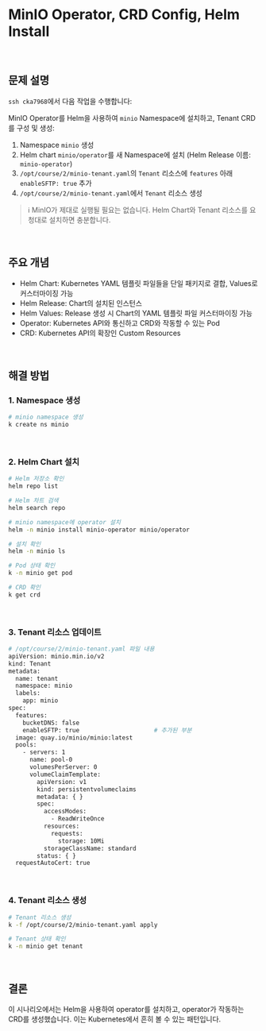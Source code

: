 # MinIO Operator, CRD Config, Helm Install

<br/>

## 문제 설명
`ssh cka7968`에서 다음 작업을 수행합니다:

MinIO Operator를 Helm을 사용하여 `minio` Namespace에 설치하고, Tenant CRD를 구성 및 생성:

1. Namespace `minio` 생성
2. Helm chart `minio/operator`를 새 Namespace에 설치 (Helm Release 이름: `minio-operator`)
3. `/opt/course/2/minio-tenant.yaml`의 `Tenant` 리소스에 `features` 아래 `enableSFTP: true` 추가
4. `/opt/course/2/minio-tenant.yaml`에서 `Tenant` 리소스 생성

> ℹ️ MinIO가 제대로 실행될 필요는 없습니다. Helm Chart와 Tenant 리소스를 요청대로 설치하면 충분합니다.

<br/>

## 주요 개념
- Helm Chart: Kubernetes YAML 템플릿 파일들을 단일 패키지로 결합, Values로 커스터마이징 가능
- Helm Release: Chart의 설치된 인스턴스
- Helm Values: Release 생성 시 Chart의 YAML 템플릿 파일 커스터마이징 가능
- Operator: Kubernetes API와 통신하고 CRD와 작동할 수 있는 Pod
- CRD: Kubernetes API의 확장인 Custom Resources

<br/>

## 해결 방법

### 1. Namespace 생성
```bash
# minio namespace 생성
k create ns minio
```

<br/>

### 2. Helm Chart 설치
```bash
# Helm 저장소 확인
helm repo list

# Helm 차트 검색
helm search repo

# minio namespace에 operator 설치
helm -n minio install minio-operator minio/operator

# 설치 확인
helm -n minio ls

# Pod 상태 확인
k -n minio get pod

# CRD 확인
k get crd
```

<br/>

### 3. Tenant 리소스 업데이트
```bash
# /opt/course/2/minio-tenant.yaml 파일 내용
apiVersion: minio.min.io/v2
kind: Tenant
metadata:
  name: tenant
  namespace: minio
  labels:
    app: minio
spec:
  features:
    bucketDNS: false
    enableSFTP: true                     # 추가된 부분
  image: quay.io/minio/minio:latest
  pools:
    - servers: 1
      name: pool-0
      volumesPerServer: 0
      volumeClaimTemplate:
        apiVersion: v1
        kind: persistentvolumeclaims
        metadata: { }
        spec:
          accessModes:
            - ReadWriteOnce
          resources:
            requests:
              storage: 10Mi
          storageClassName: standard
        status: { }
  requestAutoCert: true
```

<br/>

### 4. Tenant 리소스 생성
```bash
# Tenant 리소스 생성
k -f /opt/course/2/minio-tenant.yaml apply

# Tenant 상태 확인
k -n minio get tenant
```

<br/>

## 결론
이 시나리오에서는 Helm을 사용하여 operator를 설치하고, operator가 작동하는 CRD를 생성했습니다. 이는 Kubernetes에서 흔히 볼 수 있는 패턴입니다.
